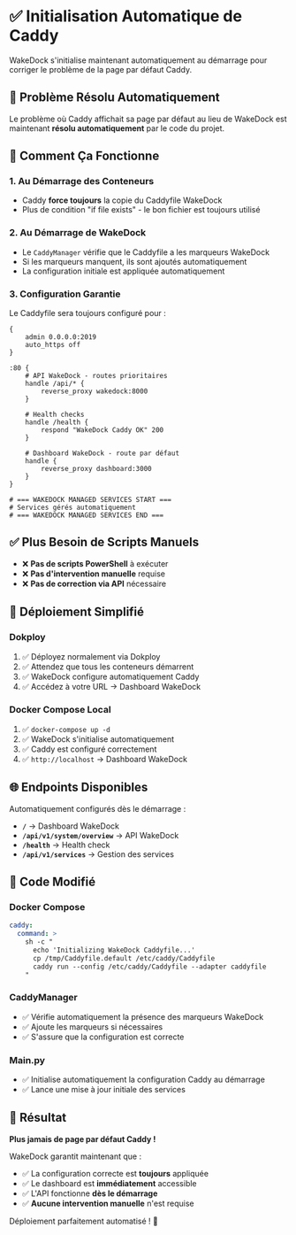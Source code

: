# ✅ Initialisation Automatique de Caddy

WakeDock s'initialise maintenant automatiquement au démarrage pour corriger le problème de la page par défaut Caddy.

## 🎯 Problème Résolu Automatiquement

Le problème où Caddy affichait sa page par défaut au lieu de WakeDock est maintenant **résolu automatiquement** par le code du projet.

## 🔧 Comment Ça Fonctionne

### 1. **Au Démarrage des Conteneurs**
- Caddy **force toujours** la copie du Caddyfile WakeDock
- Plus de condition "if file exists" - le bon fichier est toujours utilisé

### 2. **Au Démarrage de WakeDock**
- Le `CaddyManager` vérifie que le Caddyfile a les marqueurs WakeDock
- Si les marqueurs manquent, ils sont ajoutés automatiquement
- La configuration initiale est appliquée automatiquement

### 3. **Configuration Garantie**
Le Caddyfile sera toujours configuré pour :
```caddy
{
    admin 0.0.0.0:2019
    auto_https off
}

:80 {
    # API WakeDock - routes prioritaires
    handle /api/* {
        reverse_proxy wakedock:8000
    }
    
    # Health checks
    handle /health {
        respond "WakeDock Caddy OK" 200
    }
    
    # Dashboard WakeDock - route par défaut
    handle {
        reverse_proxy dashboard:3000
    }
}

# === WAKEDOCK MANAGED SERVICES START ===
# Services gérés automatiquement
# === WAKEDOCK MANAGED SERVICES END ===
```

## ✅ Plus Besoin de Scripts Manuels

- ❌ **Pas de scripts PowerShell** à exécuter
- ❌ **Pas d'intervention manuelle** requise
- ❌ **Pas de correction via API** nécessaire

## 🚀 Déploiement Simplifié

### Dokploy
1. ✅ Déployez normalement via Dokploy
2. ✅ Attendez que tous les conteneurs démarrent
3. ✅ WakeDock configure automatiquement Caddy
4. ✅ Accédez à votre URL → Dashboard WakeDock

### Docker Compose Local
1. ✅ `docker-compose up -d`
2. ✅ WakeDock s'initialise automatiquement
3. ✅ Caddy est configuré correctement
4. ✅ `http://localhost` → Dashboard WakeDock

## 🌐 Endpoints Disponibles

Automatiquement configurés dès le démarrage :

- **`/`** → Dashboard WakeDock
- **`/api/v1/system/overview`** → API WakeDock
- **`/health`** → Health check
- **`/api/v1/services`** → Gestion des services

## 🎯 Code Modifié

### Docker Compose
```yaml
caddy:
  command: >
    sh -c "
      echo 'Initializing WakeDock Caddyfile...'
      cp /tmp/Caddyfile.default /etc/caddy/Caddyfile
      caddy run --config /etc/caddy/Caddyfile --adapter caddyfile
    "
```

### CaddyManager
- ✅ Vérifie automatiquement la présence des marqueurs WakeDock
- ✅ Ajoute les marqueurs si nécessaires
- ✅ S'assure que la configuration est correcte

### Main.py
- ✅ Initialise automatiquement la configuration Caddy au démarrage
- ✅ Lance une mise à jour initiale des services

## 🎊 Résultat

**Plus jamais de page par défaut Caddy !** 

WakeDock garantit maintenant que :
- ✅ La configuration correcte est **toujours** appliquée
- ✅ Le dashboard est **immédiatement** accessible
- ✅ L'API fonctionne **dès le démarrage**
- ✅ **Aucune intervention manuelle** n'est requise

Déploiement parfaitement automatisé ! 🚀
